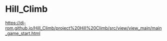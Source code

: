 # Hill_Climb
https://dj-rom.github.io/Hill_Climb/project%20Hill%20Climb/src/view/view_main/main_game_start.html
